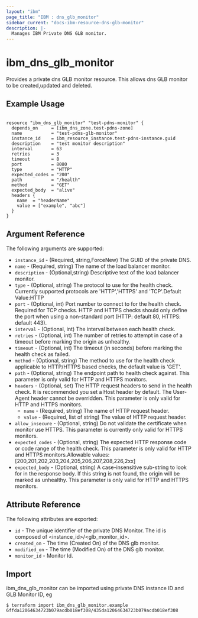 ```yaml
---
layout: "ibm"
page_title: "IBM : dns_glb_monitor"
sidebar_current: "docs-ibm-resource-dns-glb-monitor"
description: |-
  Manages IBM Private DNS GLB monitor.
---
```


# ibm\_dns_glb_monitor

Provides a private dns GLB monitor resource. This allows dns GLB monitor to be created,updated and deleted.

## Example Usage

```hcl

resource "ibm_dns_glb_monitor" "test-pdns-monitor" {
  depends_on     = [ibm_dns_zone.test-pdns-zone]
  name           = "test-pdns-glb-monitor"
  instance_id    = ibm_resource_instance.test-pdns-instance.guid
  description    = "test monitor description"
  interval       = 63
  retries        = 3
  timeout        = 8
  port           = 8080
  type           = "HTTP"
  expected_codes = "200"
  path           = "/health"
  method         = "GET"
  expected_body  = "alive"
  headers {
    name  = "headerName"
    value = ["example", "abc"]
  }
}

```

## Argument Reference

The following arguments are supported:

* `instance_id` - (Required, string,ForceNew) The GUID of the private DNS. 
* `name` - (Required, string) The name of the load balancer monitor.
* `description` -  (Optional,string) Descriptive text of the load balancer monitor.
* `type` - (Optional, string) The protocol to use for the health check. Currently supported protocols are 'HTTP','HTTPS' and 'TCP'.Default Value:HTTP
* `port` - (Optional, int) Port number to connect to for the health check. Required for TCP checks. HTTP and HTTPS checks should only define the port when using a non-standard port (HTTP: default 80, HTTPS: default 443).
* `interval` - (Optional, int) The interval between each health check.
* `retries` - (Optional, int) The number of retries to attempt in case of a timeout before marking the origin as unhealthy.
* `timeout` - (Optional, int) The timeout (in seconds) before marking the health check as failed.
* `method` - (Optional, string) The method to use for the health check applicable to HTTP/HTTPS based checks, the default value is 'GET'.
* `path` - (Optional, string) The endpoint path to health check against. This parameter is only valid for HTTP and HTTPS monitors.
* `headers` - (Optional, set) The HTTP request headers to send in the health check. It is recommended you set a Host header by default. The User-Agent header cannot be overridden. This parameter is only valid for HTTP and HTTPS monitors.
  * `name` - (Required, string) The name of HTTP request header.
  * `value` - (Required, list of string) The value of HTTP request header.
* `allow_insecure` - (Optional, string) Do not validate the certificate when monitor use HTTPS. This parameter is currently only valid for HTTPS monitors.
* `expected_codes` - (Optional, string) The expected HTTP response code or code range of the health check. This parameter is only valid for HTTP and HTTPS monitors.Allowable values: [200,201,202,203,204,205,206,207,208,226,2xx]
* `expected_body` - (Optional, string) A case-insensitive sub-string to look for in the response body. If this string is not found, the origin will be marked as unhealthy. This parameter is only valid for HTTP and HTTPS monitors.



## Attribute Reference

The following attributes are exported:

* `id` - The unique identifier of the private DNS Monitor. The id is composed of <instance_id>/<glb_monitor_id>.
* `created_on` - The time (Created On) of the DNS glb monitor. 
* `modified_on` - The time (Modified On) of the DNS glb monitor. 
* `monitor_id` - Monitor Id.

## Import

ibm_dns_glb_monitor can be imported using private DNS instance ID and GLB Monitor ID, eg

```
$ terraform import ibm_dns_glb_monitor.example 6ffda12064634723b079acdb018ef308/435da12064634723b079acdb018ef308
```
